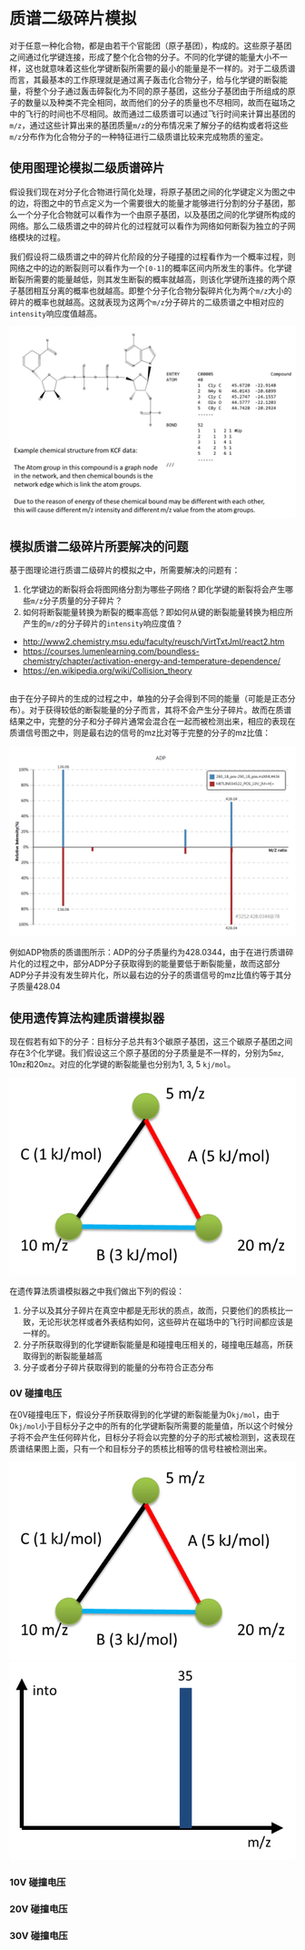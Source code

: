 # 质谱二级碎片模拟

对于任意一种化合物，都是由若干个官能团（原子基团），构成的。这些原子基团之间通过化学键连接，形成了整个化合物的分子。不同的化学键的能量大小不一样，这也就意味着这些化学键断裂所需要的最小的能量是不一样的。对于二级质谱而言，其最基本的工作原理就是通过离子轰击化合物分子，给与化学键的断裂能量，将整个分子通过轰击碎裂化为不同的原子基团，这些分子基团由于所组成的原子的数量以及种类不完全相同，故而他们的分子的质量也不尽相同，故而在磁场之中的飞行的时间也不尽相同。故而通过二级质谱可以通过飞行时间来计算出基团的``m/z``，通过这些计算出来的基团质量``m/z``的分布情况来了解分子的结构或者将这些``m/z``分布作为化合物分子的一种特征进行二级质谱比较来完成物质的鉴定。

## 使用图理论模拟二级质谱碎片

假设我们现在对分子化合物进行简化处理，将原子基团之间的化学键定义为图之中的边，将图之中的节点定义为一个需要很大的能量才能够进行分割的分子基团，那么一个分子化合物就可以看作为一个由原子基团，以及基团之间的化学键所构成的网络。那么二级质谱之中的碎片化的过程就可以看作为网络如何断裂为独立的子网络模块的过程。

我们假设将二级质谱之中的碎片化阶段的分子碰撞的过程看作为一个概率过程，则网络之中的边的断裂则可以看作为一个``[0-1]``的概率区间内所发生的事件。化学键断裂所需要的能量越低，则其发生断裂的概率就越高，则该化学键所连接的两个原子基团相互分离的概率也就越高。即整个分子化合物分裂碎片化为两个``m/z``大小的碎片的概率也就越高。这就表现为这两个``m/z``分子碎片的二级质谱之中相对应的``intensity``响应度值越高。

![](./chemical_graph.jpg)

## 模拟质谱二级碎片所要解决的问题

基于图理论进行质谱二级碎片的模拟之中，所需要解决的问题有：

1. 化学键边的断裂将会将图网络分割为哪些子网络？即化学键的断裂将会产生哪些``m/z``分子质量的分子碎片？
2. 如何将断裂能量转换为断裂的概率高低？即如何从键的断裂能量转换为相应所产生的``m/z``的分子碎片的``intensity``响应度值？

+ http://www2.chemistry.msu.edu/faculty/reusch/VirtTxtJml/react2.htm
+ https://courses.lumenlearning.com/boundless-chemistry/chapter/activation-energy-and-temperature-dependence/
+ https://en.wikipedia.org/wiki/Collision_theory

##

由于在分子碎片的生成的过程之中，单独的分子会得到不同的能量（可能是正态分布）。对于获得较低的断裂能量的分子而言，其将不会产生分子碎片。故而在质谱结果之中，完整的分子和分子碎片通常会混合在一起而被检测出来，相应的表现在质谱信号图之中，则是最右边的信号的mz比对等于完整的分子的mz比值：

![](./3252_428.0344@78_METLIN034522_POS_10V_[M+H]+.png)

例如ADP物质的质谱图所示：ADP的分子质量约为428.0344，由于在进行质谱碎片化的过程之中，部分ADP分子获取得到的能量要低于断裂能量，故而这部分ADP分子并没有发生碎片化，所以最右边的分子的质谱信号的mz比值约等于其分子质量428.04

## 使用遗传算法构建质谱模拟器

现在假若有如下的分子：目标分子总共有3个碳原子基团，这三个碳原子基团之间存在3个化学键。我们假设这三个原子基团的分子质量是不一样的，分别为5``mz``, 10``mz``和20``mz``。对应的化学键的断裂能量也分别为1, 3, 5 ``kj/mol``。

![](./images/molecule.png)

在遗传算法质谱模拟器之中我们做出下列的假设：

1. 分子以及其分子碎片在真空中都是无形状的质点，故而，只要他们的质核比一致，无论形状怎样或者外表结构如何，这些碎片在磁场中的飞行时间都应该是一样的。
2. 分子所获取得到的化学键断裂能量是和碰撞电压相关的，碰撞电压越高，所获取得到的断裂能量越高
3. 分子或者分子碎片获取得到的能量的分布符合正态分布

### 0V 碰撞电压

在0V碰撞电压下，假设分子所获取得到的化学键的断裂能量为0``kj/mol``，由于0``kj/mol``小于目标分子之中的所有的化学键断裂所需要的能量值，所以这个时候分子将不会产生任何碎片化，目标分子将会以完整的分子的形式被检测到，这表现在质谱结果图上面，只有一个和目标分子的质核比相等的信号柱被检测出来。

![](./images/molecule.png)
![](./images/spectrum_0V.png)

### 10V 碰撞电压

### 20V 碰撞电压

### 30V 碰撞电压
